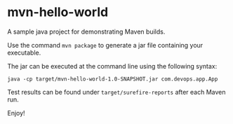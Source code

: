 mvn-hello-world
============
A sample java project for demonstrating Maven builds.

Use the command `mvn package` to generate a jar file containing your executable.

The jar can be executed at the command line using the following syntax:

`java -cp target/mvn-hello-world-1.0-SNAPSHOT.jar com.devops.app.App`

Test results can be found under `target/surefire-reports` after each Maven run.

Enjoy!
